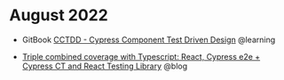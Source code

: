 # August 2022

- GitBook [CCTDD - Cypress Component Test Driven Design](https://app.gitbook.com/s/jK1ARkRsP5OQ6ygMk6el/) @learning

- [Triple combined coverage with Typescript: React, Cypress e2e + Cypress CT and React Testing Library](https://dev.to/muratkeremozcan/triple-combined-coverage-with-typescript-1dgc) @blog
